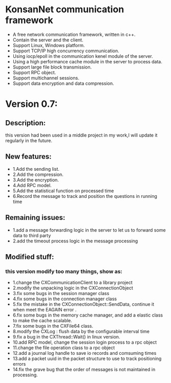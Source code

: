 # KonsanNet communication framework
* A free network communication framework, written in c++.
* Contain the server and the client.
* Support Linux, Windows platform.
* Support TCP/IP high concurrency communication.
* Using iocp/epoll in the communication kenel module of the server.
* Using a high performance cache module in the server to process data. 
* Support large file block transmission.
* Support RPC object.
* Support multichannel sessions.
* Support data encryption and data compression.


# Version 0.7:
## Description:
   this version had been used in a middle project in my work,I will update it regularly in the future.

## New features:
*  1.Add the sending list.
*  2.Add the compression.
*  3.Add the encryption.
*  4.Add RPC model.
*  5.Add the statistical function on processed time
*  6.Record the message to track and position the questions in running time
   
## Remaining issues:
*    1.add a message forwarding logic in the server to let us to forward some data to third party
*    2.add the timeout process logic in the message processing
   
## Modified stuff: 
### this version modify too many things, show as:  
*  1.change the CXCommunicationClient to a library project
*  2.modify the unpacking logic in the CXConnectionObject
*  3.fix some bugs in the session manager class
*  4.fix some bugs in the connection manager class
*  5.fix the mistake in the CXConnectionObject::SendData, continue it when meet the EAGAIN error .
*  6.fix some bugs in the memory cache manager, and add a elastic class to make the cache scalable.
*  7.fix some bugs in the CXFile64 class.
*  8.modify the CXLog : flush data by the configurable interval time
*  9.fix a bug in the CXThread::Wait() in linux version.
*  10.add RPC model, change the session login process to a rpc object
*  11.change the file operation class to a rpc object
*  12.add a journal log handle to save io records and comsuming times
*  13.add a packet uuid in the packet structure to use to track positioning errors
*  14.fix the grave bug that the order of messages is not maintained in processing.
